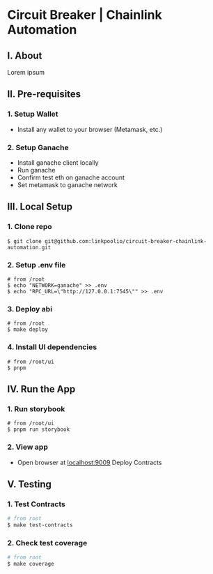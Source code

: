 # Circuit Breaker | Chainlink Automation

## I. About

Lorem ipsum

## II. Pre-requisites

### 1. Setup Wallet

- Install any wallet to your browser (Metamask, etc.)

### 2. Setup Ganache

- Install ganache client locally
- Run ganache
- Confirm test eth on ganache account
- Set metamask to ganache network

## III. Local Setup

### 1. Clone repo

```
$ git clone git@github.com:linkpoolio/circuit-breaker-chainlink-automation.git
```

### 2. Setup .env file

```
# from /root
$ echo "NETWORK=ganache" >> .env
$ echo "RPC_URL=\"http://127.0.0.1:7545\"" >> .env
```

### 3. Deploy abi

```
# from /root
$ make deploy
```

### 4. Install UI dependencies

```
# from /root/ui
$ pnpm
```

## IV. Run the App

### 1. Run storybook

```
# from /root/ui
$ pnpm run storybook
```

### 2. View app

- Open browser at [localhost:9009](localhost:9009)
Deploy Contracts

## V. Testing

### 1. Test Contracts

```bash
# from root
$ make test-contracts
```

### 2. Check test coverage

```bash
# from root
$ make coverage
```
